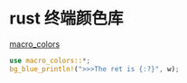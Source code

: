 # rust 终端颜色库

[macro_colors](https://docs.rs/macro_colors/latest/macro_colors/)

```rs
use macro_colors::*;
bg_blue_println!(">>>The ret is {:?}", w);
```
